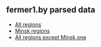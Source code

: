 ## fermer1.by parsed data

* [All regions](https://github.com/mtilson/fm-by/blob/main/regions.md)
* [Minsk regions](https://github.com/mtilson/fm-by/blob/main/region-minsk.md)
* [All regions except Minsk one](https://github.com/mtilson/fm-by/blob/main/region-other.md)
